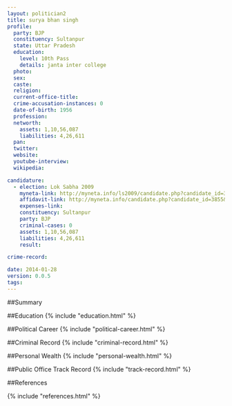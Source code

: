 ```yaml
---
layout: politician2
title: surya bhan singh
profile: 
  party: BJP
  constituency: Sultanpur
  state: Uttar Pradesh
  education: 
    level: 10th Pass
    details: janta inter college
  photo: 
  sex: 
  caste: 
  religion: 
  current-office-title: 
  crime-accusation-instances: 0
  date-of-birth: 1956
  profession: 
  networth: 
    assets: 1,10,56,087
    liabilities: 4,26,611
  pan: 
  twitter: 
  website: 
  youtube-interview: 
  wikipedia: 

candidature: 
  - election: Lok Sabha 2009
    myneta-link: http://myneta.info/ls2009/candidate.php?candidate_id=3855
    affidavit-link: http://myneta.info/candidate.php?candidate_id=3855&scan=original
    expenses-link: 
    constituency: Sultanpur 
    party: BJP
    criminal-cases: 0
    assets: 1,10,56,087
    liabilities: 4,26,611
    result:  

crime-record: 

date: 2014-01-28
version: 0.0.5
tags: 
---
```

##Summary


##Education
{% include "education.html" %}


##Political Career
{% include "political-career.html" %}


##Criminal Record
{% include "criminal-record.html" %}


##Personal Wealth
{% include "personal-wealth.html" %}


##Public Office Track Record
{% include "track-record.html" %}


##References


{% include "references.html" %}